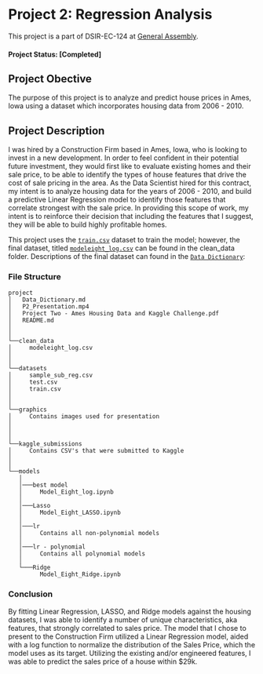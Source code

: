 # Project 2: Regression Analysis

This project is a part of DSIR-EC-124 at [General Assembly](https://generalassemb.ly/). 

#### Project Status: [Completed]

## Project Obective
The purpose of this project is to analyze and predict house prices in Ames, Iowa using a dataset which incorporates housing data from 2006 - 2010.

## Project Description
I was hired by a Construction Firm based in Ames, Iowa, who is looking to invest in a new development. In order to feel confident in their potential future investment, they would first like to evaluate existing homes and their sale price, to be able to identify the types of house features that drive the cost of sale pricing in the area. As the Data Scientist hired for this contract, my intent is to analyze housing data for the years of 2006 - 2010, and build a predictive Linear Regression model to identify those features that correlate strongest with the sale price. In providing this scope of work, my intent is to reinforce their decision that including the features that I suggest, they will be able to build highly profitable homes.

This project uses the [`train.csv`](../datasets/train.csv) dataset to train the model; however, the final dataset, titled [`modeleight_log.csv`](../clean_data/modeleight_log.csv) can be found in the clean_data folder. Descriptions of the final dataset can found in the [`Data Dictionary`](../Data_Dictionary.md):

### File Structure

```
project
│   Data_Dictionary.md
│   P2_Presentation.mp4
│   Project Two - Ames Housing Data and Kaggle Challenge.pdf
│   README.md
│
│
└──clean_data
│     modeleight_log.csv
│         
│   
└──datasets
│     sample_sub_reg.csv
│     test.csv
│     train.csv
│  
│
└──graphics
│     Contains images used for presentation
│      
│   
│   
└──kaggle_submissions
│     Contains CSV's that were submitted to Kaggle
│    
│          
└──models
   │
   │───best model
   │     Model_Eight_log.ipynb
   │   
   │───Lasso
   │     Model_Eight_LASSO.ipynb
   │
   │───lr
   │     Contains all non-polynomial models
   │
   │───lr - polynomial
   │     Contains all polynomial models
   │
   └───Ridge
         Model_Eight_Ridge.ipynb        
```

### Conclusion
By fitting Linear Regression, LASSO, and Ridge models against the housing datasets, I was able to identify a number of unique characteristics, aka features, that strongly correlated to sales price. The model that I chose to present to the Construction Firm utilized a Linear Regression model, aided with a log function to normalize the distribution of the Sales Price, which the model uses as its target. Utilizing the existing and/or engineered features, I was able to predict the sales price of a house within $29k.